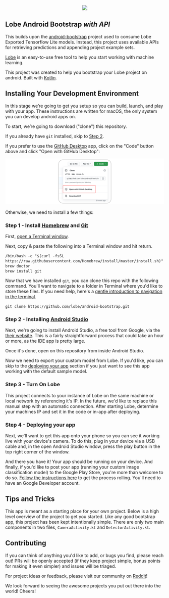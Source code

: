<div style="text-align:center"><img src="https://github.com/lobe/android-bootstrap/raw/main/assets/header.jpg" /></div>

## Lobe Android Bootstrap *with API*

This builds upon the [android-bootstrap](https://github.com/lobe/android-bootstrap) project used to consume Lobe Exported Tensorflow Lite models. Instead, this project uses available APIs for retrieving predictions and appending project example sets.


[Lobe](http://lobe.ai/) is an easy-to-use free tool to help you start working with machine learning.

This project was created to help you bootstrap your Lobe project on android. Built with [Kotlin](https://kotlinlang.org).

## Installing Your Development Environment

In this stage we’re going to get you setup so you can build, launch, and play with your app. These instructions are written for macOS, the only system you can develop android apps on.

To start, we’re going to download ("clone") this repository.

If you already have `git` installed, skip to [Step 2](#clone-this-repository).

If you prefer to use the [GitHub Desktop](https://desktop.github.com) app, click on the "Code" button above and click "Open with GitHub Desktop":

![](https://github.com/lobe/android-bootstrap/raw/master/assets/downloadProject.png)

Otherwise, we need to install a few things:

### Step 1 - Install [Homebrew](http://brew.sh/) and [Git](https://git-scm.com)

First, [open a Terminal window](http//www.youtube.com/watch?v=zw7Nd67_aFw).

Next, copy & paste the following into a Terminal window and hit return.

```shell
/bin/bash -c "$(curl -fsSL https://raw.githubusercontent.com/Homebrew/install/master/install.sh)"
brew doctor
brew install git
```

Now that we have installed `git`, you can clone this repo with the following command. You'll want to navigate to a folder in Terminal where you'd like to store these files. If you need help, here's a [gentle introduction to navigation in the terminal](http//www.youtube.com/watch?v=zw7Nd67_aFw).

```shell
git clone https://github.com/lobe/android-bootstrap.git
```

### Step 2 - Installing [Android Studio](https://developer.android.com/studio)

Next, we're going to install Android Studio, a free tool from Google, via the [their website](https://developer.android.com/studio). This is a fairly straightforward process that could take an hour or more, as the IDE app is pretty large.

Once it's done, open on this repository from inside Android Studio.

Now we need to export your custom model from Lobe. If you'd like, you can skip to the [deploying your app](#deploying-your-app) section if you just want to see this app working with the default sample model.

### Step 3 - Turn On Lobe

This project connects to your instance of Lobe on the same machine or local network by referencing it's IP. In the future, we'd like to replace this manual step with an automatic connection. After starting Lobe, determine your machines IP and set it in the code or in-app after deploying.

### Step 4 - Deploying your app

Next, we'll want to get this app onto your phone so you can see it working live with your device's camera. To do this, plug in your device via a USB cable and, in the open Android Studio window, press the play button in the top right corner of the window.

And there you have it! Your app should be running on your device. And finally, if you'd like to post your app (running your custom image classification model) to the Google Play Store, you're more than welcome to do so. [Follow the instructions here](https://support.google.com/googleplay/android-developer/answer/113469?hl=en) to get the process rolling. You'll need to have an Google Developer account.

## Tips and Tricks

This app is meant as a starting place for your own project. Below is a high level overview of the project to get you started. Like any good bootstrap app, this project has been kept intentionally simple. There are only two main components in two files, `CameraActivity.kt` and `DetectorActivity.kt`.

## Contributing

If you can think of anything you'd like to add, or bugs you find, please reach out! PRs will be openly accepted (if they keep project simple, bonus points for making it even simpler) and issues will be triaged.

For project ideas or feedback, please visit our community on [Reddit](https://www.reddit.com/r/Lobe/)!

We look forward to seeing the awesome projects you put out there into the world! Cheers!
